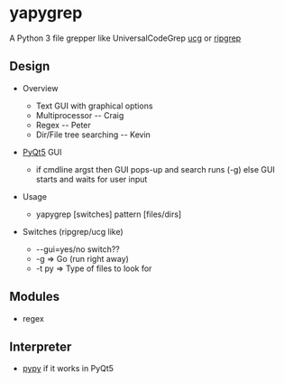 # yapygrep

A Python 3 file grepper like UniversalCodeGrep [ucg](https://github.com/gvansickle/ucg) or [ripgrep](https://github.com/BurntSushi/ripgrep)

## Design
* Overview
    * Text GUI with graphical options
    * Multiprocessor  -- Craig
    * Regex  -- Peter
    * Dir/File tree searching -- Kevin

* [PyQt5](https://www.riverbankcomputing.com/news) GUI
    * if cmdline argst then GUI pops-up and search runs (-g) else GUI starts and waits for user input

* Usage
    * yapygrep [switches] pattern [files/dirs]
    
* Switches (ripgrep/ucg like)
    * --gui=yes/no switch??
    * -g  => Go (run right away)
    * -t py => Type of files to look for

## Modules
* regex

## Interpreter
* [pypy](https://pypy.org) if it works in PyQt5

